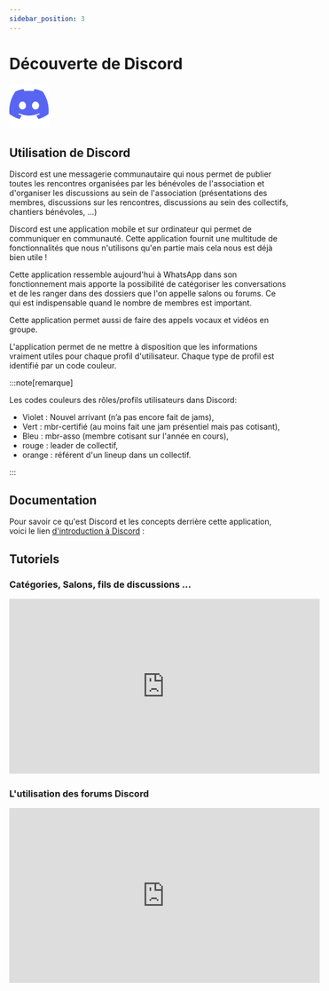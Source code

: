 ```yaml
---
sidebar_position: 3
---
```


# Découverte de Discord

![Discord](/img/discord_logo_sans_texte.png)
## Utilisation de Discord

Discord est une messagerie communautaire qui nous permet de publier toutes les rencontres organisées par les bénévoles de l'association et d'organiser les discussions au sein de l'association (présentations des membres, discussions sur les rencontres, discussions au sein des collectifs, chantiers bénévoles, ...)

Discord est une application mobile et sur ordinateur qui permet de communiquer en communauté. Cette application fournit une multitude de fonctionnalités que nous n'utilisons qu'en partie mais cela nous est déjà bien utile !

Cette application ressemble aujourd'hui à WhatsApp dans son fonctionnement mais apporte la possibilité de catégoriser les conversations et de les ranger dans des dossiers que l'on appelle salons ou forums. Ce qui est indispensable quand le nombre de membres est important.

Cette application permet aussi de faire des appels vocaux et vidéos en groupe.

L'application permet de ne mettre à disposition que les informations vraiment utiles pour chaque profil d'utilisateur. Chaque type de profil est identifié par un code couleur.

:::note[remarque]

Les codes couleurs des rôles/profils utilisateurs dans Discord:
- Violet : Nouvel arrivant (n’a pas encore fait de jams),
- Vert : mbr-certifié (au moins fait une jam présentiel mais pas cotisant),
- Bleu : mbr-asso (membre cotisant sur l'année en cours),
- rouge : leader de collectif,
- orange : référent d'un lineup dans un collectif.

:::

## Documentation

Pour savoir ce qu'est Discord et les concepts derrière cette application, voici le lien [d'introduction à Discord](https://support.discord.com/hc/fr/articles/360045138571-Guide-de-Discord-pour-d%C3%A9butants) : 

## Tutoriels

### Catégories, Salons, fils de discussions ...

<iframe width="560" height="315" src="https://www.youtube.com/embed/VwPUol5wTIQ?si=uv4uoN0A6YIGJGwY" title="YouTube video player" frameborder="0" allow="accelerometer; autoplay; clipboard-write; encrypted-media; gyroscope; picture-in-picture; web-share" allowfullscreen></iframe>


### L'utilisation des forums Discord

<iframe width="560" height="315" src="https://www.youtube.com/embed/hZ_WCy5Em1k?si=kPjA3MMKqM5Ja1DZ" title="YouTube video player" frameborder="0" allow="accelerometer; autoplay; clipboard-write; encrypted-media; gyroscope; picture-in-picture; web-share" allowfullscreen></iframe>
